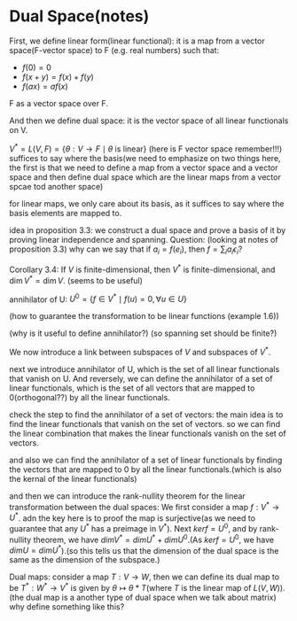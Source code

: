 # Dual Space(notes)
First, we define linear form(linear functional): it is a map from a vector space(F-vector space) to F (e.g. real numbers) such that:
- $f(0) = 0$
- $f(x+y) = f(x) + f(y)$
- $f(ax) = af(x)$

F as a vector space over F.

And then we define dual space: it is the vector space of all linear functionals on V.

$V^* = L(V,F) = \{\theta: V \to F \mid \theta \text{ is linear}\}$
(here is F vector space remember!!!)
suffices to say where the basis(we need to emphasize on two things here, the first is that we need to define a map from a vector space and a vector space and then define dual space which are the linear maps from a vector spcae tod another space)

for linear maps, we only care about its basis, as it 
suffices to say where the basis elements are mapped to.

idea in proposition 3.3: we construct a dual space and prove a basis of it by proving linear independence and spanning.
Question: (looking at notes of proposition 3.3) why can we say that if $a_i = f(e_i)$, then $f = \sum_i a_i\epsilon_i$?

Corollary 3.4: If $V$ is finite-dimensional, then $V^*$ is finite-dimensional, and $\dim V^* = \dim V$.
(seems to be useful)

annihilator of U: $U^0 = \{f \in V^* \mid f(u) = 0, \forall u \in U\}$



(how to guarantee the transformation to be linear functions (example 1.6))

(why is it useful to define annihilator?)
(so spanning set should be finite?)


We now introduce a link between subspaces of $V$ and subspaces of $V^*$.

next we introduce annihilator of U, which is the set of all linear functionals that vanish on U.
And reversely, we can define the annihilator of a set of linear functionals, which is the set of all vectors that are mapped to 0(orthogonal??) by all the linear functionals.

check the step to find the annihilator of a set of vectors: the main idea is to find the linear functionals that vanish on the set of vectors. so we can find the linear combination that makes the linear functionals vanish on the set of vectors.

and also we can find the annihilator of a set of linear functionals by finding the vectors that are mapped to 0 by all the linear functionals.(which is also the kernal of the linear functionals)

and then we can introduce the rank-nullity theorem for the linear transformation between the dual spaces: We first consider a map $f: V^* \to U^*$. adn the key here is to proof the map is surjective(as we need to guarantee that any $U^*$ has a preimage in $V^*$). Next $kerf=U^0$, and by rank-nullity theorem, we have $dimV^* = dimU^* + dimU^0$.(As $kerf=U^0$, we have $dimU= dimU^*$).(so this tells us that the dimension of the dual space is the same as the dimension of the subspace.)


Dual maps:
consider a map $T: V \to W$, then we can define its dual map to be $T^*: W^* \to V^*$ is given by $\theta \mapsto \theta*T$(where $T$ is the linear map of $L(V,W)$).
(the dual map is a another type of dual space when we talk about matrix)
why define something like this?






